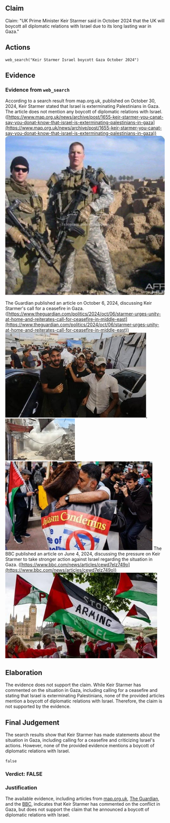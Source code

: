 ## Claim
Claim: "UK Prime Minister Keir Starmer said in October 2024 that the UK will boycott all diplomatic relations with Israel due to its long lasting war in Gaza."

## Actions
```
web_search("Keir Starmer Israel boycott Gaza October 2024")
```

## Evidence
### Evidence from `web_search`
According to a search result from map.org.uk, published on October 30, 2024, Keir Starmer stated that Israel is exterminating Palestinians in Gaza. The article does not mention any boycott of diplomatic relations with Israel. ([https://www.map.org.uk/news/archive/post/1655-keir-starmer-you-canat-say-you-donat-know-that-israel-is-exterminating-palestinians-in-gaza](https://www.map.org.uk/news/archive/post/1655-keir-starmer-you-canat-say-you-donat-know-that-israel-is-exterminating-palestinians-in-gaza)) ![image 1](media/0.jpg)

The Guardian published an article on October 6, 2024, discussing Keir Starmer's call for a ceasefire in Gaza. ([https://www.theguardian.com/politics/2024/oct/06/starmer-urges-unity-at-home-and-reiterates-call-for-ceasefire-in-middle-east](https://www.theguardian.com/politics/2024/oct/06/starmer-urges-unity-at-home-and-reiterates-call-for-ceasefire-in-middle-east)) ![image 1011](media/2025-07-20_10-08-1753006106-695473.jpg), ![image 1012](media/2025-07-20_10-08-1753006107-233228.jpg), ![image 1010](media/2025-07-20_10-08-1753006104-876764.jpg) The BBC published an article on June 4, 2024, discussing the pressure on Keir Starmer to take stronger action against Israel regarding the situation in Gaza. ([https://www.bbc.com/news/articles/cewd7elz749o](https://www.bbc.com/news/articles/cewd7elz749o)) ![image 1023](media/2025-07-20_10-08-1753006112-822136.jpg)


## Elaboration
The evidence does not support the claim. While Keir Starmer has commented on the situation in Gaza, including calling for a ceasefire and stating that Israel is exterminating Palestinians, none of the provided articles mention a boycott of diplomatic relations with Israel. Therefore, the claim is not supported by the evidence.


## Final Judgement
The search results show that Keir Starmer has made statements about the situation in Gaza, including calling for a ceasefire and criticizing Israel's actions. However, none of the provided evidence mentions a boycott of diplomatic relations with Israel.

`false`


### Verdict: FALSE

### Justification
The available evidence, including articles from [map.org.uk](https://www.map.org.uk/news/archive/post/1655-keir-starmer-you-canat-say-you-donat-know-that-israel-is-exterminating-palestinians-in-gaza), [The Guardian](https://www.theguardian.com/politics/2024/oct/06/starmer-urges-unity-at-home-and-reiterates-call-for-ceasefire-in-middle-east), and the [BBC](https://www.bbc.com/news/articles/cewd7elz749o), indicates that Keir Starmer has commented on the conflict in Gaza, but does not support the claim that he announced a boycott of diplomatic relations with Israel.
